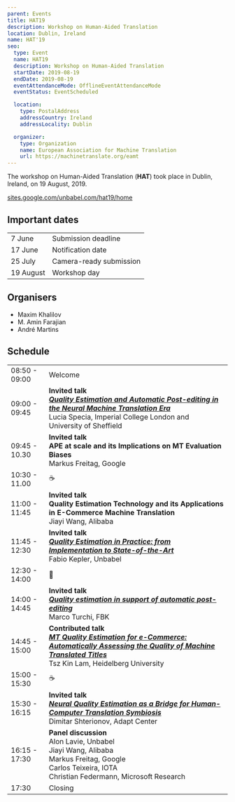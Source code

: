 ```yaml
---
parent: Events
title: HAT19
description: Workshop on Human-Aided Translation
location: Dublin, Ireland
name: HAT'19
seo:
  type: Event
  name: HAT19
  description: Workshop on Human-Aided Translation
  startDate: 2019-08-19
  endDate: 2019-08-19
  eventAttendanceMode: OfflineEventAttendanceMode
  eventStatus: EventScheduled

  location:
    type: PostalAddress
    addressCountry: Ireland
    addressLocality: Dublin

  organizer:
    type: Organization
    name: European Association for Machine Translation
    url: https://machinetranslate.org/eamt
---
```


The workshop on Human-Aided Translation (**HAT**) took place in Dublin, Ireland, on 19 August, 2019.

[sites.google.com/unbabel.com/hat19/home](https://sites.google.com/unbabel.com/hat19/home)


## Important dates

|     |     |
| --- | --- |
| 7 June | Submission deadline |
| 17 June | Notification date |
| 25 July | Camera-ready submission |
| 19 August | Workshop day |

## Organisers

- Maxim Khalilov
- M. Amin Farajian  
- André Martins

## Schedule

|     |     |
| --- | --- |
| 08:50 - 09:00 | Welcome |
| 09:00 - 09:45 | **Invited talk** <br>[***Quality Estimation and Automatic Post-editing in the Neural Machine Translation Era***](https://raw.githubusercontent.com/PersianNLPer/HAT2019/master/1.LuciaSpecia.QE-and-APE-in-the-NMT-Era.pdf) <br>Lucia Specia, Imperial College London and University of Sheffield |
| 09:45 - 10.30 | **Invited talk** <br>**APE at scale and its Implications on MT Evaluation Biases** <br>Markus Freitag, Google |
| 10:30 - 11.00 | ☕️ |
| 11:00 - 11:45 | **Invited talk** <br>**Quality Estimation Technology and its Applications in E-Commerce Machine Translation** <br>Jiayi Wang, Alibaba |
| 11:45 - 12:30 | **Invited talk** <br>[***Quality Estimation in Practice: from Implementation to State-of-the-Art***](https://raw.githubusercontent.com/PersianNLPer/HAT2019/master/4.FabioKepler.QE.in-Practice-from-Implementation-to-SOTA.pdf) <br>Fabio Kepler, Unbabel |
| 12:30 - 14:00 |	🍴 |
| 14:00 - 14:45 | **Invited talk** <br>[***Quality estimation in support of automatic post-editing***](https://raw.githubusercontent.com/PersianNLPer/HAT2019/master/5-1.MarcoTurchi.QE-in-support-of-APE.pdf) <br>Marco Turchi, FBK |
| 14:45 - 15:00 | **Contributed talk** <br>[***MT Quality Estimation for e-Commerce: Automatically Assessing the Quality of Machine Translated Titles***](https://raw.githubusercontent.com/PersianNLPer/HAT2019/master/5-2.TszKinLam.MT-QE-for-e-Commerce-Automatically-Assessing-the-Quality-of-MT-Titles.pdf) <br>Tsz Kin Lam, Heidelberg University |
| 15:00 - 15:30 | ☕️ |
| 15:30 - 16:15 | **Invited talk** <br>[***Neural Quality Estimation as a Bridge for Human-Computer Translation Symbiosis***](https://raw.githubusercontent.com/PersianNLPer/HAT2019/master/6.DimitarShterionov.Neural-QE-as-a-Bridge-for-Human-Computer-Translation-Symbiosis.pdf) <br>Dimitar Shterionov, Adapt Center |
| 16:15 - 17:30 | **Panel discussion** <br>Alon Lavie, Unbabel <br>Jiayi Wang, Alibaba <br>Markus Freitag, Google <br>Carlos Teixeira, IOTA <br>Christian Federmann, Microsoft Research |
| 17:30 | Closing |
